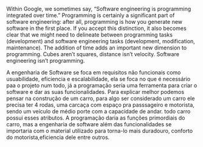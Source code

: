 
Within Google, we sometimes say, “Software engineering is programming integrated over time.” Programming  is certainly a significant part of software engineering: after all, programming is how you generate new software in the first place. If you accept this distinction, it also becomes clear that we might need to delineate between programming tasks (development) and software engineering tasks (development, modification, maintenance). The addition of time adds an important new dimension to programming. Cubes aren’t squares, distance isn’t velocity. Software engineering isn’t programming.

A engenharia de Software se foca em requisitos não funcionais como usuabilidade, eficiencia e escalabilidade, ela se foca no que é necessário paa o projeto num todo, já a programação seria uma ferramenta para criar o software e dar as suas funcionalidades.
Para explicar melhor podemos pensar na construção de um carro, para algo ser considerado um carro ele precisa ter 4 rodas, uma carcaça com espaço pra passsageiro e motorista, sendo um veículo de médio porte com a capacidade de andar. todo carro possui esses atributos.
A programação daria as funções primordiais do carro, mas a engenharia de software além das funcionalidades se importaria com o material utilizado para torna-lo mais duradouro, conforto do motorista,eficiencia dele entre outros.